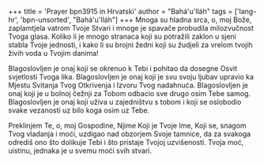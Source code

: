 +++
title = 'Prayer bpn3915 in Hrvatski'
author = "Bahá'u'lláh"
tags = ['lang-hr', 'bpn-unsorted', "Bahá'u'lláh"]
+++
Mnoga su hladna srca, o, moj Bože, zaplamtjela vatrom Tvoje Stvari i mnoge je spavače probudila milozvučnost Tvoga glasa. Koliko li je mnogo stranaca koji su potražili zaklon u sjeni stabla Tvoje jednosti, i kako li su brojni žedni koji su žudjeli za vrelom tvojih živih voda u Tvojim danima!

Blagoslovljen je onaj koji se okrenuo k Tebi i pohitao da dosegne Osvit svjetlosti Tvoga lika. Blagoslovljen je onaj koji je svu svoju ljubav upravio ka Mjestu Svitanja Tvog Otkrivenja i Izvoru Tvog nadahnuća. Blagoslovljen je onaj koji je u bolnoj čežnji za Tobom odbacio sve drugo osim Tebe samog. Blagoslovljen je onaj koji uživa u zajedništvu s tobom i koji se oslobodio svake vezanosti uz bilo koga osim uz Tebe.

Preklinjem Te, o, moj Gospodine, Njime Koji je Tvoje Ime, Koji se, snagom Tvog vladanja i moći, uzdigao nad obzorjem Svoje tamnice, da za svakoga odrediš ono što dolikuje Tebi i što pristaje Tvojoj uzvišenosti. Tvoja moć, uistinu, jednaka je u svemu moći svih stvari.

